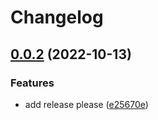 # Changelog

## [0.0.2](https://github.com/open-feature/dotnet-sdk-contrib/compare/OpenFeature.Providers.Flagd-v0.0.1...OpenFeature.Providers.Flagd-v0.0.2) (2022-10-13)


### Features

* add release please ([e25670e](https://github.com/open-feature/dotnet-sdk-contrib/commit/e25670e221ac1bc5df19fde64082a6d8a94869d8))
